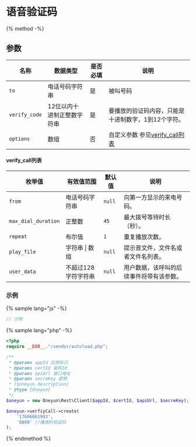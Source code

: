 # 语音验证码

{% method -%}

## 参数

| 名称   | 数据类型  | 是否必填  | 说明      |
| ----------------- | -----------  | -----| ---------------------------------------- |
| `to`              |  电话号码字符串         |  是  | 被叫号码                        |
| `verify_code`     |  12位以内十进制正整数字符串     |  是  | 要播放的验证码内容，只能是十进制数字，1到12个字符。          |
| `options`         |  数组                  |  否  | 自定义参数  参见[verify_call列表](#verify_call列表)                     |


#### verify_call列表


| 枚举值                | 有效值范围       | 默认值                | 说明                                       |
| --------------------- | ----------- | ------------------- | ---------------------------------------- |
| `from`                | 电话号码字符串     | `null`      | 向第一方显示的来电号码。                             |
| `max_dial_duration`   | 正整数         |  `45`           | 最大拨号等待时长（秒）。 |
| `repeat`              | 布尔值         | `1`        | 重复播放次数。                 |
| `play_file`           | 字符串 &#124; 数组          |  `null`            | 提示音文件，文件名或者文件名列表。  |
| `user_data`           | 不超过128字符字符串 | `null` | 用户数据，该呼叫的后续事件将带有该参数。                     |


### 示例

{% sample lang="js" -%}
```js
// 示例
```

{% sample lang="php" -%}
```php
<?php
require __DIR__."/vendor/autoload.php";

/**
 * @params appId 应用标识
 * @params certId 鉴权Id
 * @params apiUrl 接口地址
 * @params secreKey 密钥
 * [$oneyun description]
 * @type {Oneyun}
 */
$oneyun = new Oneyun\Rest\Client($appId, $certId, $apiUrl, $secreKey);

$oneyun->verfiyCall->create(
    '17606661993',
    '8888' //播放的验证码
);

```

{% endmethod %}
